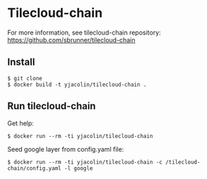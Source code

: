 # Tilecloud-chain

For more information, see tilecloud-chain repository: 
https://github.com/sbrunner/tilecloud-chain

## Install
```
$ git clone
$ docker build -t yjacolin/tilecloud-chain .
```

## Run tilecloud-chain

Get help:
```
$ docker run --rm -ti yjacolin/tilecloud-chain
```

Seed google layer from config.yaml file:
```
$ docker run --rm -ti yjacolin/tilecloud-chain -c /tilecloud-chain/config.yaml -l google
```
